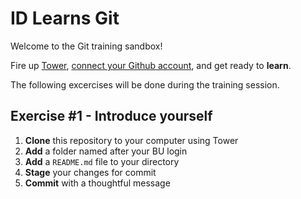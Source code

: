 # ID Learns Git

Welcome to the Git training sandbox!

Fire up [Tower](http://www.git-tower.com/), [connect your Github account](http://www.git-tower.com/help/mac/manage-hosting-services/connect-accounts), and get ready to __learn__.

The following excercises will be done during the training session.

## Exercise #1 - Introduce yourself

1. **Clone** this repository to your computer using Tower
2. **Add** a folder named after your BU login
3. **Add** a `README.md` file to your directory
4. **Stage** your changes for commit
5. **Commit** with a thoughtful message
